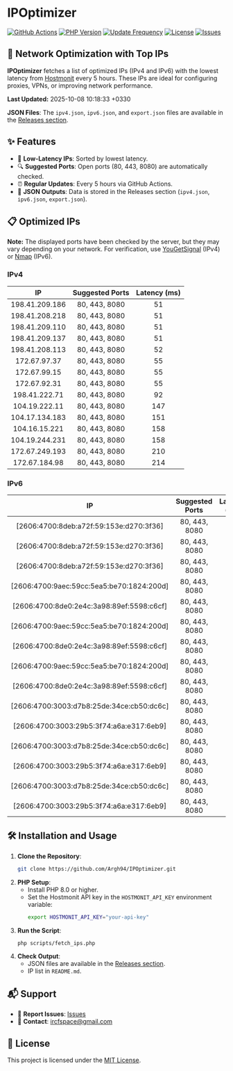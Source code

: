 # IPOptimizer

[![GitHub Actions](https://github.com/Argh94/IPOptimizer/workflows/IPOptimizer/badge.svg)](https://github.com/Argh94/IPOptimizer/actions)
[![PHP Version](https://img.shields.io/badge/PHP-8.0-blue)](https://www.php.net)
[![Update Frequency](https://img.shields.io/badge/Updates-Every%205%20Hours-green)](https://github.com/Argh94/IPOptimizer)
[![License](https://img.shields.io/badge/License-MIT-yellow)](https://opensource.org/licenses/MIT)
[![Issues](https://img.shields.io/github/issues/Argh94/IPOptimizer)](https://github.com/Argh94/IPOptimizer/issues)

## 🚀 Network Optimization with Top IPs

**IPOptimizer** fetches a list of optimized IPs (IPv4 and IPv6) with the lowest latency from [Hostmonit](https://hostmonit.com/) every 5 hours. These IPs are ideal for configuring proxies, VPNs, or improving network performance.

**Last Updated:** 2025-10-08 10:18:33 +0330

**JSON Files**: The `ipv4.json`, `ipv6.json`, and `export.json` files are available in the [Releases section](https://github.com/Argh94/IPOptimizer/releases).

## ✨ Features
- 📡 **Low-Latency IPs**: Sorted by lowest latency.
- 🔍 **Suggested Ports**: Open ports (80, 443, 8080) are automatically checked.
- ⏰ **Regular Updates**: Every 5 hours via GitHub Actions.
- 📄 **JSON Outputs**: Data is stored in the Releases section (`ipv4.json`, `ipv6.json`, `export.json`).

## 📋 Optimized IPs

**Note:** The displayed ports have been checked by the server, but they may vary depending on your network. For verification, use [YouGetSignal](https://www.yougetsignal.com/tools/open-ports/) (IPv4) or [Nmap](https://nmap.org/) (IPv6).

### IPv4
| IP | Suggested Ports | Latency (ms) |
|:---:|:---------------:|:------------:|
| 198.41.209.186 | 80, 443, 8080 | 51 |
| 198.41.208.218 | 80, 443, 8080 | 51 |
| 198.41.209.110 | 80, 443, 8080 | 51 |
| 198.41.209.137 | 80, 443, 8080 | 51 |
| 198.41.208.113 | 80, 443, 8080 | 52 |
| 172.67.97.37 | 80, 443, 8080 | 55 |
| 172.67.99.15 | 80, 443, 8080 | 55 |
| 172.67.92.31 | 80, 443, 8080 | 55 |
| 198.41.222.71 | 80, 443, 8080 | 92 |
| 104.19.222.11 | 80, 443, 8080 | 147 |
| 104.17.134.183 | 80, 443, 8080 | 151 |
| 104.16.15.221 | 80, 443, 8080 | 158 |
| 104.19.244.231 | 80, 443, 8080 | 158 |
| 172.67.249.193 | 80, 443, 8080 | 210 |
| 172.67.184.98 | 80, 443, 8080 | 214 |

### IPv6
| IP | Suggested Ports | Latency (ms) |
|:---:|:---------------:|:------------:|
| [2606:4700:8deb:a72f:59:153e:d270:3f36] | 80, 443, 8080 | 3 |
| [2606:4700:8deb:a72f:59:153e:d270:3f36] | 80, 443, 8080 | 3 |
| [2606:4700:8deb:a72f:59:153e:d270:3f36] | 80, 443, 8080 | 3 |
| [2606:4700:9aec:59cc:5ea5:be70:1824:200d] | 80, 443, 8080 | 4 |
| [2606:4700:8de0:2e4c:3a98:89ef:5598:c6cf] | 80, 443, 8080 | 4 |
| [2606:4700:9aec:59cc:5ea5:be70:1824:200d] | 80, 443, 8080 | 4 |
| [2606:4700:8de0:2e4c:3a98:89ef:5598:c6cf] | 80, 443, 8080 | 4 |
| [2606:4700:9aec:59cc:5ea5:be70:1824:200d] | 80, 443, 8080 | 4 |
| [2606:4700:8de0:2e4c:3a98:89ef:5598:c6cf] | 80, 443, 8080 | 4 |
| [2606:4700:3003:d7b8:25de:34ce:cb50:dc6c] | 80, 443, 8080 | 13 |
| [2606:4700:3003:29b5:3f74:a6a:e317:6eb9] | 80, 443, 8080 | 13 |
| [2606:4700:3003:d7b8:25de:34ce:cb50:dc6c] | 80, 443, 8080 | 13 |
| [2606:4700:3003:29b5:3f74:a6a:e317:6eb9] | 80, 443, 8080 | 13 |
| [2606:4700:3003:d7b8:25de:34ce:cb50:dc6c] | 80, 443, 8080 | 13 |
| [2606:4700:3003:29b5:3f74:a6a:e317:6eb9] | 80, 443, 8080 | 13 |

## 🛠️ Installation and Usage
1. **Clone the Repository**:
   ```bash
   git clone https://github.com/Argh94/IPOptimizer.git
   ```
2. **PHP Setup**:
   - Install PHP 8.0 or higher.
   - Set the Hostmonit API key in the `HOSTMONIT_API_KEY` environment variable:
     ```bash
     export HOSTMONIT_API_KEY="your-api-key"
     ```
3. **Run the Script**:
   ```bash
   php scripts/fetch_ips.php
   ```
4. **Check Output**:
   - JSON files are available in the [Releases section](https://github.com/Argh94/IPOptimizer/releases).
   - IP list in `README.md`.

## 📬 Support
- 🐛 **Report Issues**: [Issues](https://github.com/Argh94/IPOptimizer/issues)
- 📧 **Contact**: [ircfspace@gmail.com](mailto:ircfspace@gmail.com)

## 📄 License
This project is licensed under the [MIT License](https://github.com/Argh94/HandWave/blob/main/LICENCE).
